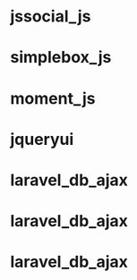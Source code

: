 # jssocial_js
# simplebox_js
# moment_js
# jqueryui
# laravel_db_ajax
# laravel_db_ajax
# laravel_db_ajax
